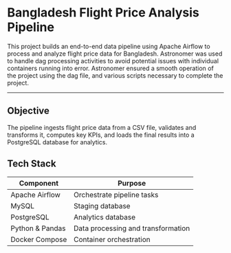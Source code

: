 # Bangladesh Flight Price Analysis Pipeline

This project builds an end-to-end data pipeline using Apache Airflow to process and analyze flight price data for Bangladesh. Astronomer was used to handle dag processing activities to avoid potential issues with individual containers running into error. Astronomer ensured a smooth operation of the project using the dag file, and various scripts necessary to complete the project.

---

## Objective

The pipeline ingests flight price data from a CSV file, validates and transforms it, computes key KPIs, and loads the final results into a PostgreSQL database for analytics.



## Tech Stack

| Component    | Purpose                      |
|--------------|------------------------------|
| Apache Airflow | Orchestrate pipeline tasks |
| MySQL        | Staging database              |
| PostgreSQL   | Analytics database            |
| Python & Pandas | Data processing and transformation |
| Docker Compose | Container orchestration     |




